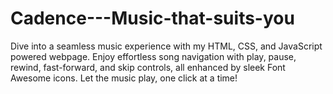 # Cadence---Music-that-suits-you
 Dive into a seamless music experience with my HTML, CSS, and JavaScript powered webpage. Enjoy effortless song navigation with play, pause, rewind, fast-forward, and skip controls, all enhanced by sleek Font Awesome icons. Let the music play, one click at a time!
